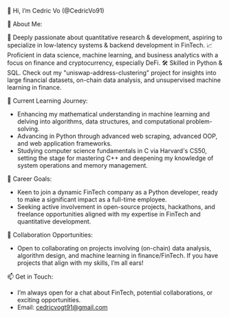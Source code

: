 👋 Hi, I’m Cedric Vo (@CedricVo91)

🚀 About Me:

🧠 Deeply passionate about quantitative research & development, aspiring to specialize in low-latency systems & backend development in FinTech.
📈 Proficient in data science, machine learning, and business analytics with a focus on finance and cryptocurrency, especially DeFi.
🛠️ Skilled in Python & SQL. Check out my "uniswap-address-clustering" project for insights into large financial datasets, on-chain data analysis, and unsupervised machine learning in finance.

🌱 Current Learning Journey:

* Enhancing my mathematical understanding in machine learning and delving into algorithms, data structures, and computational problem-solving.
* Advancing in Python through advanced web scraping, advanced OOP, and web application frameworks.
* Studying computer science fundamentals in C via Harvard's CS50, setting the stage for mastering C++ and deepening my knowledge of system operations and memory management.

🎯 Career Goals:

* Keen to join a dynamic FinTech company as a Python developer, ready to make a significant impact as a full-time employee.
* Seeking active involvement in open-source projects, hackathons, and freelance opportunities aligned with my expertise in FinTech and quantitative development.

💼 Collaboration Opportunities:

* Open to collaborating on projects involving (on-chain) data analysis, algorithm design, and machine learning in finance/FinTech. If you have projects that align with my skills, I’m all ears!

📫 Get in Touch:

* I’m always open for a chat about FinTech, potential collaborations, or exciting opportunities.
* Email: cedricvogt91@gmail.com
